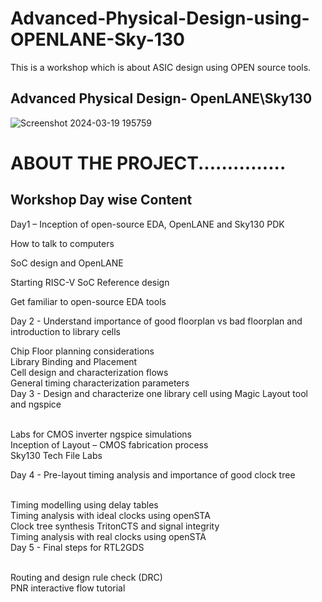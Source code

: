 # Advanced-Physical-Design-using-OPENLANE-Sky-130
This is a workshop which is about ASIC design using OPEN source tools.
<br>
## Advanced Physical Design- OpenLANE\Sky130
![Screenshot 2024-03-19 195759](https://github.com/VAANYA-SHARMA/Advanced-Physical-Design-using-OPENLANE-Sky-130/assets/163661889/9e3eb63d-d8ec-4051-96e3-3a3a06a7a540)
<br>
# ABOUT THE PROJECT...............
## Workshop Day wise Content 

Day1 – Inception of open-source EDA, OpenLANE and Sky130 PDK

How to talk to computers

SoC design and OpenLANE

Starting RISC-V SoC Reference design

Get familiar to open-source EDA tools

Day 2 - Understand importance of good floorplan vs bad floorplan and introduction to library cells

Chip Floor planning considerations
<br> Library Binding and Placement
<br> Cell design and characterization flows
<br> General timing characterization parameters
<br> Day 3 - Design and characterize one library cell using Magic Layout tool and ngspice

<br> Labs for CMOS inverter ngspice simulations
<br> Inception of Layout – CMOS fabrication process
<br> Sky130 Tech File Labs

Day 4 - Pre-layout timing analysis and importance of good clock tree

<br> Timing modelling using delay tables
<br> Timing analysis with ideal clocks using openSTA
<br> Clock tree synthesis TritonCTS and signal integrity
<br> Timing analysis with real clocks using openSTA
<br> Day 5 - Final steps for RTL2GDS

<br> Routing and design rule check (DRC)
<br> PNR interactive flow tutorial

